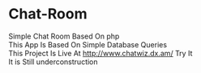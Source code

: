 # Chat-Room
Simple Chat Room Based On php<br/>
This App Is Based On Simple Database Queries<br/>
This Project Is Live At <a>http://www.chatwiz.dx.am/</a> Try It<br/>
It is Still underconstruction
